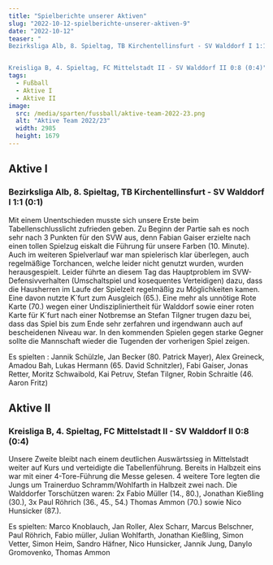 ```yaml
---
title: "Spielberichte unserer Aktiven"
slug: "2022-10-12-spielberichte-unserer-aktiven-9"
date: "2022-10-12"
teaser: "
Bezirksliga Alb, 8. Spieltag, TB Kirchentellinsfurt - SV Walddorf I 1:1 (0:1)


Kreisliga B, 4. Spieltag, FC Mittelstadt II - SV Walddorf II 0:8 (0:4)"
tags:
  - Fußball
  - Aktive I
  - Aktive II
image:
  src: /media/sparten/fussball/aktive-team-2022-23.png
  alt: "Aktive Team 2022/23"
  width: 2985
  height: 1679 
---
```

## Aktive I

### Bezirksliga Alb, 8. Spieltag, TB Kirchentellinsfurt - SV Walddorf I 1:1 (0:1)

Mit einem Unentschieden musste sich unsere Erste beim Tabellenschlusslicht zufrieden geben. Zu Beginn der Partie sah es noch sehr nach 3 Punkten für den SVW aus, denn Fabian Gaiser erzielte nach einen tollen Spielzug eiskalt die Führung für unsere Farben (10. Minute). Auch im weiteren Spielverlauf war man spielerisch klar überlegen, auch regelmäßige Torchancen, welche leider nicht genutzt wurden, wurden herausgespielt. Leider führte an diesem Tag das Hauptproblem im SVW-Defensivverhalten (Umschaltspiel und kosequentes Verteidigen) dazu, dass die Hausherren im Laufe der Spielzeit regelmäßig zu Möglichkeiten kamen. Eine davon nutzte K´furt zum Ausgleich (65.). Eine mehr als unnötige Rote Karte (70.) wegen einer Undiszipliniertheit für Walddorf sowie einer roten Karte für K´furt nach einer Notbremse an Stefan Tilgner trugen dazu bei, dass das Spiel bis zum Ende sehr zerfahren und irgendwann auch auf bescheidenen Niveau war. In den kommenden Spielen gegen starke Gegner sollte die Mannschaft wieder die Tugenden der vorherigen Spiel zeigen.

Es spielten : Jannik Schülzle, Jan Becker (80. Patrick Mayer), Alex Greineck, Amadou Bah, Lukas Hermann (65. David Schnitzler), Fabi Gaiser, Jonas Retter, Moritz Schwaibold, Kai Petruv, Stefan Tilgner, Robin Schraitle (46. Aaron Fritz)

## Aktive II

### Kreisliga B, 4. Spieltag, FC Mittelstadt II - SV Walddorf II 0:8 (0:4)

Unsere Zweite bleibt nach einem deutlichen Auswärtssieg in Mittelstadt weiter auf Kurs und verteidigte die Tabellenführung. Bereits in Halbzeit eins war mit einer 4-Tore-Führung die Messe gelesen. 4 weitere Tore legten die Jungs um Trainerduo Schramm/Wohlfarth in Halbzeit zwei nach. Die Walddorfer Torschützen waren:  2x Fabio Müller (14., 80.), Jonathan Kießling (30.), 3x Paul Röhrich (36., 45., 54.) Thomas Ammon (70.) sowie Nico Hunsicker (87.).

Es spielten: Marco Knoblauch, Jan Roller, Alex Scharr, Marcus Belschner, Paul Röhrich, Fabio müller, Julian Wohlfarth, Jonathan Kießling, Simon Vetter, Simon Heim, Sandro Häfner, Nico Hunsicker, Jannik Jung, Danylo Gromovenko, Thomas Ammon
